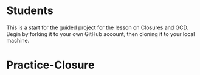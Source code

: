 # Students

This is a start for the guided project for the lesson on Closures and GCD. Begin by forking it to your own GitHub account, then cloning it to your local machine.
# Practice-Closure
